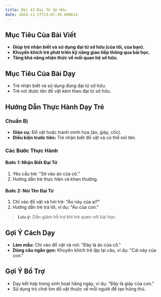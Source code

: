 ```yaml
---
title: Bài 43 Đại Từ Sở Hữu
date: 2024-11-27T23:07:39.698614
---
```


## Mục Tiêu Của Bài Viết
- **Giúp trẻ nhận biết và sử dụng đại từ sở hữu (của tôi, của bạn).**
- **Khuyến khích trẻ phát triển kỹ năng giao tiếp thông qua bài học.**
- **Tăng khả năng nhận thức về mối quan hệ sở hữu.**

## Mục Tiêu Của Bài Dạy
- Trẻ nhận biết và sử dụng đúng đại từ sở hữu.
- Trẻ nói được tên đồ vật kèm theo đại từ sở hữu.

## Hướng Dẫn Thực Hành Dạy Trẻ

### Chuẩn Bị
- **Giáo cụ:** Đồ vật hoặc tranh minh họa (áo, giày, cốc).
- **Điều kiện trước tiên:** Trẻ nhận biết đồ vật và có thể nói tên.

### Các Bước Thực Hành
#### Bước 1: Nhận Biết Đại Từ
1. Yêu cầu trẻ: "Sờ vào áo của cô."
2. Hướng dẫn trẻ thực hiện và khen thưởng.

#### Bước 2: Nói Tên Đại Từ
1. Chỉ vào đồ vật và hỏi trẻ: "Áo này của ai?"
2. Hướng dẫn trẻ trả lời, ví dụ: "Áo của con."

> **Lưu ý:** Dần giảm hỗ trợ khi trẻ quen với bài học.

## Gợi Ý Cách Dạy
- **Làm mẫu:** Chỉ vào đồ vật và nói: "Đây là áo của cô."
- **Dùng câu ngắn gọn:** Khuyến khích trẻ lặp lại câu, ví dụ: "Cái này của con."

## Gợi Ý Bổ Trợ
- Dạy kết hợp trong sinh hoạt hằng ngày, ví dụ: "Đây là giày của con."
- Sử dụng trò chơi tìm đồ vật thuộc về mỗi người để tạo hứng thú.
